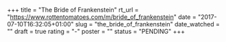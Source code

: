 +++
title = "The Bride of Frankenstein"
rt_url = "https://www.rottentomatoes.com/m/bride_of_frankenstein"
date = "2017-07-10T16:32:05+01:00"
slug = "the_bride_of_frankenstein"
date_watched = ""
draft = true
rating = "-"
poster = ""
status = "PENDING"
+++
